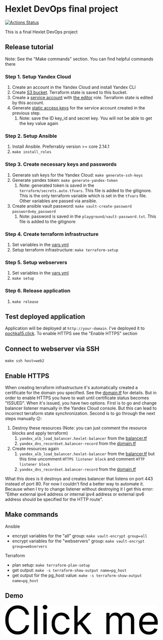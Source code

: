 # Hexlet DevOps final project

[![Actions Status](https://github.com/pochka15/devops-for-programmers-project-77/workflows/hexlet-check/badge.svg)](https://github.com/pochka15/devops-for-programmers-project-77/actions)

This is a final Hexlet DevOps project

## Release tutorial

Note: See the "Make commands" section. You can find helpful commands there

### Step 1. Setup Yandex Cloud

1. Create an account in the Yandex Cloud and install Yandex CLI
2. Create [S3 bucket](https://cloud.yandex.com/en/docs/storage/operations/buckets/create). Terraform state is saved to this bucket.
3. Create a [service account](https://cloud.yandex.com/en/docs/iam/operations/sa/create) with [the editor](https://cloud.yandex.com/en/docs/iam/concepts/access-control/roles#editor) role. Terraform state is edited by this account.
4. Generate [static access keys](https://cloud.yandex.com/en/docs/iam/operations/sa/create-access-key) for the service account created in the previous step.
   1. Note: save the ID key_id and secret key. You will not be able to get the key value again

### Step 2. Setup Ansible

1. Install Ansible. Preferrably version >= core 2.14.1
2. `make install_roles`

### Step 3. Create necessary keys and passwords

1. Generate ssh keys for the Yandex Cloud: `make generate-ssh-keys`
2. Generate yandex token: `make generate-yandex-token`
    1. Note: generated token is saved in the `terraform/secrets.auto.tfvars`. This file is added to the gitignore. This is the only terraform variable which is set in the `tfvars` file. Other variables are passed via ansible.
3. Create ansible vault password: `make vault-create-password password=my_password`
    1. Note: password is saved in the `playground/vault-password.txt`. This file is added to the gitignore

### Step 4. Create terraform infrastructure

1. Set variables in the [vars.yml](./ansible/group_vars/all/vars.yml)
2. Setup terraform infrastructure: `make terraform-setup`

### Step 5. Setup webservers

1. Set variables in the [vars.yml](./ansible/group_vars/webservers/vars.yml)
2. `make setup`

### Step 6. Release application

1. `make release`

## Test deployed application

Application will be deployed at `http://your-domain`. I've deployed it to [pochka15.click](https://pochka15.click).
To enable HTTPS see the "Enable HTTPS" section

## Connect to webserver via SSH

`make ssh host=web2`

## Enable HTTPS

When creating terraform infrastructure it's automatically created a certificate for the domain you specified. See the [domain.tf](./terraform/domain.tf) for details. But in order to enable HTTPS you have to wait until certificate status becomes "ISSUED". When it's issued, you have two options. First is to go and change balancer listener manually in the Yandex Cloud console. But this can lead to incorrect terraform state synchronization. Second is to go through the next steps manually 😕:

1. Destroy these resources (Note: you can just comment the resource blocks and apply terraform)
   1. `yandex_alb_load_balancer.hexlet-balancer` from the [balancer.tf](./terraform/balancer.tf)
   2. `yandex_dns_recordset.balancer-record` from the [domain.tf](./terraform/domain.tf)
2. Create resources again
   1. `yandex_alb_load_balancer.hexlet-balancer` from the [balancer.tf](./terraform/balancer.tf) but this time uncomment `HTTPS listener block` and comment `HTTP listener block`
   2. `yandex_dns_recordset.balancer-record` from the [domain.tf](./terraform/domain.tf)

What this does is it destroys and creates balancer that listens on port 443 instead of port 80. For now I couldn't find a better way to automate it. Because when I try to change listener without destroying it I get this error: "Either external ipv4 address or internal ipv4 address or external ipv6 address should be specified for the HTTP route".

## Make commands

Ansible

- encrypt variables for the "all" group: `make vault-encrypt group=all`
- encrypt variables for the "webservers" group: `make vault-encrypt group=webservers`

Terraform

- plan setup: `make terraform-plan-setup`
- get output: `make -s terraform-show-output name=pg_host`
- get output for the pg_host value: `make -s terraform-show-output name=pg_host`

## Demo

[![Hexlet project demo](https://github.com/pochka15/devops-for-programmers-project-77/blob/main/images/HEXLET%20(Demo).png)](https://drive.google.com/file/d/1lXwXmHjtvNAbdcdo1cmZy9FAI2fS2Jl3/view?usp=sharing "Hexlet project demo")
